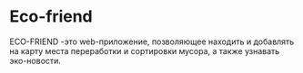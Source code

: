 # Eco-friend
ECO-FRIEND -это web-приложение, позволяющее находить и добавлять на карту места переработки и сортировки мусора, а также узнавать эко-новости.
